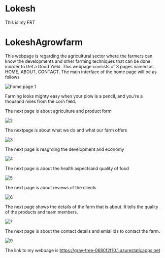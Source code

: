 # Lokesh
This is my FRT
<h1>LokeshAgrowfarm</h1>
This webpage is regarding the agricultural sector where the farmers can know the developments and other farming techniques that can be done inorder 
to Get a Good Yield.
This webpage consists of 3 pages named as HOME, ABOUT, CONTACT.
The main interface of the home page will be as follows


![home page 1](https://user-images.githubusercontent.com/112192420/186950461-37e1d434-de51-47a4-9ed4-777fa213fcd4.jpg)


Farming looks mighty easy when your plow is a pencil, and you're a thousand miles from the corn field.


The next page is about agriculture and product form


![2](https://user-images.githubusercontent.com/112192420/186951954-7b41e1c7-e1f4-417e-8c17-a44f65c72f75.jpg)


The nextpage is about what we do and what our farm offers


![3](https://user-images.githubusercontent.com/112192420/186952410-cddc4725-47a1-47d4-a983-42fd84bd2073.jpg)


The next page is reagrding the development  and economy


![4](https://user-images.githubusercontent.com/112192420/186952701-e842e697-00db-44bf-8e48-669cc26f3c4b.jpg)


The next page is about the health aspectsand quality of food

![5](https://user-images.githubusercontent.com/112192420/186953275-7928bd4e-618f-461d-95ba-fa6e9791fb96.jpg)


The next page is about reviews of the clients


![6](https://user-images.githubusercontent.com/112192420/186953496-c80858ef-8f74-43d7-8cf2-96e7ca7bdbed.jpg)


The next page shows the details of the farm that is about.
It tells the quality of the products and team members.


![7](https://user-images.githubusercontent.com/112192420/186954487-b9b5a21c-3a14-4237-a007-882fb5604940.jpg)


The next page is about the contact details and emial  ids to contact the farm.


![9](https://user-images.githubusercontent.com/112192420/186956024-d57bac73-71f1-4f79-ac19-89002244057e.jpg)

The link to my webpage is https://gray-tree-0680f2f10.1.azurestaticapps.net
